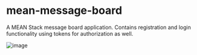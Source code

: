 # mean-message-board
A MEAN Stack message board application. Contains registration and login functionality using tokens for authorization as well.

![image](https://user-images.githubusercontent.com/28736403/27256357-0cb946e6-5380-11e7-9582-0b81d0c61b17.png)


